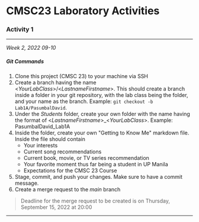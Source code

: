 # CMSC23 Laboratory Activities

### Activity 1
------
_Week 2, 2022 09-10_

##### Git Commands
1. Clone this project (CMSC 23) to your machine via SSH
2. Create a branch having the name <_YourLabClass_>\/<_LastnameFirstname_>. This should create a branch inside a folder in your git repository, with the lab class being the folder, and your name as the branch. Example: ``git checkout -b Lab1A/PasumbalDavid``.
3. Under the _Students_ folder, create your own folder with the name having the format of <_LastnameFirstname_>\_<_YourLabClass_>. Example: PasumbalDavid_Lab1A
4. Inside the folder, create your own "Getting to Know Me" markdown file. Inside the file should contain
    - Your interests
    - Current song recommendations
    - Current book, movie, or TV series recommendation
    - Your favorite moment thus far being a student in UP Manila
    - Expectations for the CMSC 23 Course
5. Stage, commit, and push your changes. Make sure to have a commit message.
6. Create a merge request to the _main_ branch

> Deadline for the merge request to be created is on Thursday, September 15, 2022 at 20:00

------

